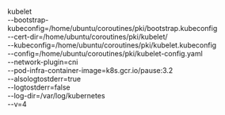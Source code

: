 
kubelet \
--bootstrap-kubeconfig=/home/ubuntu/coroutines/pki/bootstrap.kubeconfig  \
--cert-dir=/home/ubuntu/coroutines/pki/kubelet/ \
--kubeconfig=/home/ubuntu/coroutines/pki/kubelet.kubeconfig \
--config=/home/ubuntu/coroutines/pki/kubelet-config.yaml \
--network-plugin=cni \
--pod-infra-container-image=k8s.gcr.io/pause:3.2 \
--alsologtostderr=true \
--logtostderr=false \
--log-dir=/var/log/kubernetes \
--v=4
